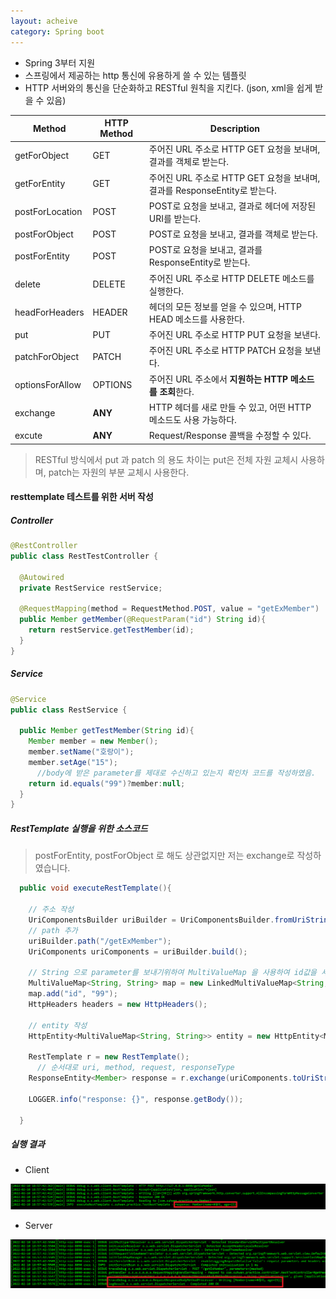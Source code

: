 ```yaml
---
layout: acheive
category: Spring boot
---
```




* Spring 3부터 지원
* 스프링에서 제공하는 http 통신에 유용하게 쓸 수 있는 템플릿
* HTTP 서버와의 통신을 단순화하고 RESTful 원칙을 지킨다. (json, xml을 쉽게 받을 수 있음)



| Method          | HTTP Method | Description                                                  |
| --------------- | ----------- | ------------------------------------------------------------ |
| getForObject    | GET         | 주어진 URL 주소로 HTTP GET 요청을 보내며, 결과를 객체로 받는다. |
| getForEntity    | GET         | 주어진 URL 주소로 HTTP GET 요청을 보내며, 결과를 ResponseEntity로 받는다. |
| postForLocation | POST        | POST로 요청을 보내고, 결과로 헤더에 저장된 URI를 받는다.     |
| postForObject   | POST        | POST로 요청을 보내고, 결과를 객체로 받는다.                  |
| postForEntity   | POST        | POST로 요청을 보내고, 결과를 ResponseEntity로 받는다.        |
| delete          | DELETE      | 주어진 URL 주소로 HTTP DELETE 메소드를 실행한다.             |
| headForHeaders  | HEADER      | 헤더의 모든 정보를 얻을 수 있으며, HTTP HEAD 메소드를 사용한다. |
| put             | PUT         | 주어진 URL 주소로 HTTP PUT 요청을 보낸다.                    |
| patchForObject  | PATCH       | 주어진 URL 주소로 HTTP PATCH 요청을 보낸다.                  |
| optionsForAllow | OPTIONS     | 주어진 URL 주소에서 **지원하는 HTTP 메소드를 조회**한다.     |
| exchange        | **ANY**     | HTTP 헤더를 새로 만들 수 있고, 어떤 HTTP 메소드도 사용 가능하다. |
| excute          | **ANY**     | Request/Response 콜백을 수정할 수 있다.                      |



> RESTful 방식에서 put 과 patch 의 용도 차이는 put은 전체 자원 교체시 사용하며, patch는 자원의 부분 교체시 사용한다.



#### resttemplate 테스트를 위한 서버 작성

##### Controller

```java
@RestController
public class RestTestController {
  
  @Autowired
  private RestService restService;
  
  @RequestMapping(method = RequestMethod.POST, value = "getExMember")
  public Member getMember(@RequestParam("id") String id){
    return restService.getTestMember(id);
  }
}
```



##### Service

```java
@Service
public class RestService {
  
  public Member getTestMember(String id){
    Member member = new Member();
    member.setName("호랑이");
    member.setAge("15");
      //body에 받은 parameter를 제대로 수신하고 있는지 확인차 코드를 작성하였음.
    return id.equals("99")?member:null;
  }
}
```



##### RestTemplate 실행을 위한 소스코드

> postForEntity, postForObject 로 해도 상관없지만 저는 exchange로 작성하였습니다.

```java
  public void executeRestTemplate(){
    
    // 주소 작성
    UriComponentsBuilder uriBuilder = UriComponentsBuilder.fromUriString("http://127.0.0.1:8090");
    // path 추가
    uriBuilder.path("/getExMember");
    UriComponents uriComponents = uriBuilder.build();

    // String 으로 parameter를 보내기위하여 MultiValueMap 을 사용하여 id값을 세팅
    MultiValueMap<String, String> map = new LinkedMultiValueMap<String, String>();
    map.add("id", "99");
    HttpHeaders headers = new HttpHeaders();
      
    // entity 작성
    HttpEntity<MultiValueMap<String, String>> entity = new HttpEntity<MultiValueMap<String, String>>(map, headers);
    
    RestTemplate r = new RestTemplate();
      // 순서대로 uri, method, request, responseType
    ResponseEntity<Member> response = r.exchange(uriComponents.toUriString(), HttpMethod.POST, entity, Member.class);
    
    LOGGER.info("response: {}", response.getBody());
    
  }
```





##### 실행 결과

* Client

![ClientLog](..\image\2022-02-10\ClientLog.PNG)



* Server

![ServerLog](..\image\2022-02-10\ServerLog.PNG)